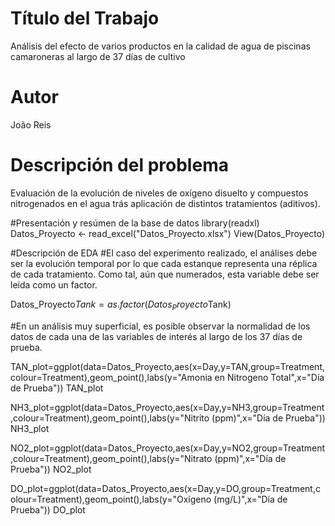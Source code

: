 # Título del Trabajo
Análisis del efecto de varios productos en la calidad de agua de piscinas camaroneras al largo de 37 días de cultivo


# Autor
João Reis



# Descripción del problema
Evaluación de la evolución de niveles de oxígeno disuelto y compuestos nitrogenados en el agua trás aplicación de distintos tratamientos (aditivos).

#Presentación y resúmen de la base de datos
library(readxl)
Datos_Proyecto <- read_excel("Datos_Proyecto.xlsx")
View(Datos_Proyecto)

#Descripción de EDA
#El caso del experimento realizado, el análises debe ser la evolución temporal por lo que cada estanque representa una réplica de cada tratamiento. Como tal, aún que numerados, esta variable debe ser leída como un factor.

Datos_Proyecto$Tank=as.factor(Datos_Proyecto$Tank)

#En un análisis muy superficial, es posible observar la normalidad de los datos de cada una de las variables de interés al largo de los 37 días de prueba.

TAN_plot=ggplot(data=Datos_Proyecto,aes(x=Day,y=TAN,group=Treatment,colour=Treatment),geom_point(),labs(y="Amonia en Nitrogeno Total",x="Día de Prueba"))
TAN_plot

NH3_plot=ggplot(data=Datos_Proyecto,aes(x=Day,y=NH3,group=Treatment,colour=Treatment),geom_point(),labs(y="Nitrito (ppm)",x="Día de Prueba"))
NH3_plot

NO2_plot=ggplot(data=Datos_Proyecto,aes(x=Day,y=NO2,group=Treatment,colour=Treatment),geom_point(),labs(y="Nitrato (ppm)",x="Día de Prueba"))
NO2_plot

DO_plot=ggplot(data=Datos_Proyecto,aes(x=Day,y=DO,group=Treatment,colour=Treatment),geom_point(),labs(y="Oxígeno (mg/L)",x="Día de Prueba"))
DO_plot
